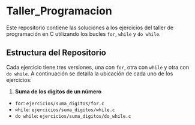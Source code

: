 # Taller_Programacion
Este repositorio contiene las soluciones a los ejercicios del taller de programación en C utilizando los bucles `for`, `while` y `do while`. 
## Estructura del Repositorio 
Cada ejercicio tiene tres versiones, una con `for`, otra con `while` y otra con `do while`. A continuación se detalla la ubicación de cada uno de los ejercicios: 
1. **Suma de los dígitos de un número** 
- `for`: `ejercicios/suma_digitos/for.c` 
- `while`: `ejercicios/suma_digitos/while.c` 
- `do while`: `ejercicios/suma_digitos/do_while.c` 
